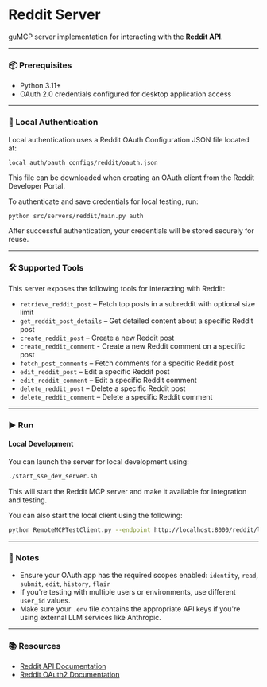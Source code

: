 # Reddit Server

guMCP server implementation for interacting with the **Reddit API**.

---

### 📦 Prerequisites

- Python 3.11+
- OAuth 2.0 credentials configured for desktop application access

---

### 🔐 Local Authentication

Local authentication uses a Reddit OAuth Configuration JSON file located at:

```
local_auth/oauth_configs/reddit/oauth.json
```

This file can be downloaded when creating an OAuth client from the Reddit Developer Portal.

To authenticate and save credentials for local testing, run:

```bash
python src/servers/reddit/main.py auth
```

After successful authentication, your credentials will be stored securely for reuse.

---

### 🛠️ Supported Tools

This server exposes the following tools for interacting with Reddit:

- `retrieve_reddit_post` – Fetch top posts in a subreddit with optional size limit
- `get_reddit_post_details` – Get detailed content about a specific Reddit post
- `create_reddit_post` – Create a new Reddit post
- `create_reddit_comment` - Create a new Reddit comment on a specific post
- `fetch_post_comments` – Fetch comments for a specific Reddit post
- `edit_reddit_post` – Edit a specific Reddit post
- `edit_reddit_comment` – Edit a specific Reddit comment
- `delete_reddit_post` – Delete a specific Reddit post
- `delete_reddit_comment` – Delete a specific Reddit comment

---

### ▶️ Run

#### Local Development

You can launch the server for local development using:

```bash
./start_sse_dev_server.sh
```

This will start the Reddit MCP server and make it available for integration and testing.

You can also start the local client using the following:

```bash
python RemoteMCPTestClient.py --endpoint http://localhost:8000/reddit/local
```

---

### 📎 Notes

- Ensure your OAuth app has the required scopes enabled: `identity`, `read`, `submit`, `edit`, `history`, `flair`
- If you're testing with multiple users or environments, use different `user_id` values.
- Make sure your `.env` file contains the appropriate API keys if you're using external LLM services like Anthropic.

---

### 📚 Resources

- [Reddit API Documentation](https://www.reddit.com/dev/api)
- [Reddit OAuth2 Documentation](https://github.com/reddit-archive/reddit/wiki/OAuth2)
